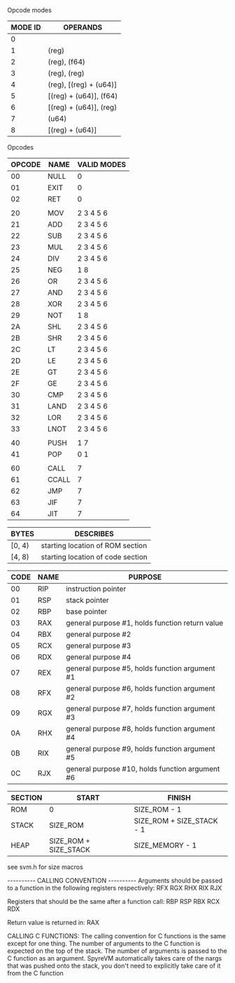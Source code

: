 
Opcode modes

MODE ID	| OPERANDS
--------|-----
0	| 
1	| (reg)
2	| (reg), (f64)
3	| (reg), (reg)
4	| (reg), [(reg) + (u64)]
5	| [(reg) + (u64)], (f64)
6	| [(reg) + (u64)], (reg)
7	| (u64)
8	| [(reg) + (u64)]

Opcodes

OPCODE	| NAME	| VALID MODES 
--------|-------|------------
00	| NULL	| 0
01	| EXIT	| 0
02	| RET	| 0
	|	|
20	| MOV	| 2 3 4 5 6
21	| ADD	| 2 3 4 5 6
22	| SUB	| 2 3 4 5 6
23	| MUL	| 2 3 4 5 6
24	| DIV	| 2 3 4 5 6
25	| NEG	| 1 8	
26	| OR	| 2 3 4 5 6
27	| AND 	| 2 3 4 5 6
28	| XOR	| 2 3 4 5 6
29	| NOT	| 1 8	
2A	| SHL	| 2 3 4 5 6
2B	| SHR	| 2 3 4 5 6
2C	| LT	| 2 3 4 5 6
2D	| LE	| 2 3 4 5 6
2E	| GT	| 2 3 4 5 6
2F	| GE	| 2 3 4 5 6
30	| CMP	| 2 3 4 5 6
31	| LAND	| 2 3 4 5 6
32	| LOR	| 2 3 4 5 6
33	| LNOT	| 2 3 4 5 6
	|	|
40	| PUSH	| 1 7
41	| POP 	| 0 1
	|	|
60	| CALL	| 7	
61	| CCALL	| 7
62	| JMP	| 7
63	| JIF	| 7
64	| JIT	| 7

BYTES	| DESCRIBES
--------|----------
[0, 4)	| starting location of ROM section
[4, 8)	| starting location of code section

CODE	| NAME	| PURPOSE
--------|-------|--------
00	| RIP	| instruction pointer
01	| RSP	| stack pointer
02	| RBP	| base pointer
03	| RAX	| general purpose #1, holds function return value
04	| RBX	| general purpose #2
05	| RCX	| general purpose #3
06	| RDX	| general purpose #4
07	| REX	| general purpose #5, holds function argument #1
08	| RFX	| general purpose #6, holds function argument #2
09	| RGX	| general purpose #7, holds function argument #3
0A	| RHX	| general purpose #8, holds function argument #4
0B	| RIX	| general purpose #9, holds function argument #5
0C	| RJX	| general purpose #10, holds function argument #6

SECTION	| START			| FINISH	
--------|-----------------------|-------
ROM	| 0			| SIZE\_ROM - 1
STACK	| SIZE_ROM		| SIZE\_ROM + SIZE\_STACK - 1
HEAP	| SIZE_ROM + SIZE_STACK	| SIZE\_MEMORY - 1


see svm.h for size macros

---------- CALLING CONVENTION ----------
Arguments should be passed to a function in the following
registers respectively:
	RFX
	RGX
	RHX
	RIX
	RJX

Registers that should be the same after a function call:
	RBP
	RSP
	RBX
	RCX
	RDX

Return value is returned in:
	RAX

CALLING C FUNCTIONS:
	The calling convention for C functions is the same except for
	one thing.  The number of arguments to the C function is expected
	on the top of the stack. The number of arguments is passed to the C
	function as an argument.  SpyreVM automatically takes care
	of the nargs that was pushed onto the stack, you don't need to
	explicitly take care of it from the C function 
	



